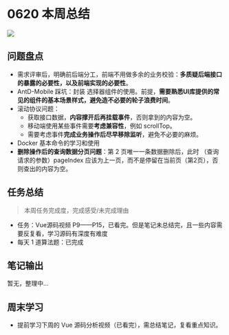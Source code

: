 
# 0620 本周总结

![](http://h2.ioliu.cn/bing/LickObservatory_ZH-CN9676762110_1920x1080.jpg)

## 问题盘点

- 需求评审后，明确前后端分工，前端不用做多余的业务校验：**多质疑后端接口的暴露的必要性，以及前端实现的必要性**。
- AntD-Mobile 踩坑：封装 选择器组件的使用。前提，**需要熟悉UI库提供的常见的组件的基本场景样式，避免造不必要的轮子浪费时间**。
- 滚动协议问题：
  - 获取接口数据，**内容撑开后再挂载事件**，否则拿到的内容为空。
  - 移动端使用某些事件需要**考虑兼容性**，例如 scrollTop。
  - 需要考虑事件**完成业务操作后尽早移除监听**，避免不必要的麻烦。
- Docker 基本命令的学习和使用
- **删除操作后的查询数据分页问题**：第 2 页唯一一条数据删除后，此时 （查询请求的参数）pageIndex 应该为上一页，而不是停留在当前页（第2页），否则查出的内容为空。


## 任务总结
> 本周任务完成度，完成感受/未完成理由

- 任务：Vue源码视频 P9——P15，已看完。但是笔记未总结完，且一些内容需要反复看，学习源码有深度有难度
- 每天 1 道算法题：已完成

## 笔记输出

暂无，整理中...

## 周末学习

- 提前学习下周的 Vue 源码分析视频（已看完），需总结笔记，复看重点知识。


